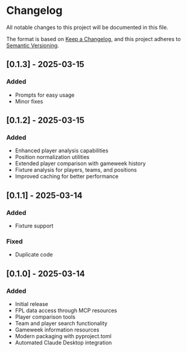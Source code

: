 # Changelog

All notable changes to this project will be documented in this file.

The format is based on [Keep a Changelog](https://keepachangelog.com/en/1.0.0/),
and this project adheres to [Semantic Versioning](https://semver.org/spec/v2.0.0.html).

## [0.1.3] - 2025-03-15

### Added
- Prompts for easy usage
- Minor fixes


## [0.1.2] - 2025-03-15

### Added
- Enhanced player analysis capabilities
- Position normalization utilities
- Extended player comparison with gameweek history
- Fixture analysis for players, teams, and positions
- Improved caching for better performance

## [0.1.1] - 2025-03-14

### Added
- Fixture support

### Fixed
- Duplicate code

## [0.1.0] - 2025-03-14

### Added
- Initial release
- FPL data access through MCP resources
- Player comparison tools
- Team and player search functionality
- Gameweek information resources
- Modern packaging with pyproject.toml
- Automated Claude Desktop integration